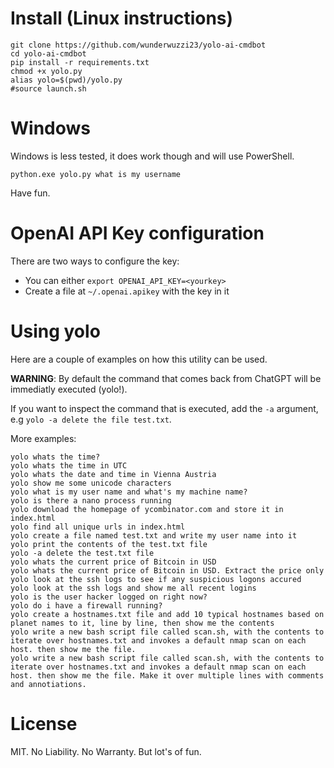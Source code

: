 # Install (Linux instructions)

```
git clone https://github.com/wunderwuzzi23/yolo-ai-cmdbot
cd yolo-ai-cmdbot
pip install -r requirements.txt
chmod +x yolo.py
alias yolo=$(pwd)/yolo.py
#source launch.sh
```

# Windows

Windows is less tested, it does work though and will use PowerShell.

`python.exe yolo.py what is my username`

Have fun.

# OpenAI API Key configuration

There are two ways to configure the key:
- You can either `export OPENAI_API_KEY=<yourkey>`
- Create a file at `~/.openai.apikey` with the key in it

# Using yolo

Here are a couple of examples on how this utility can be used.

**WARNING**: By default the command that comes back from ChatGPT will be immediatly executed (yolo!). 

If you want to inspect the command that is executed, add the `-a` argument, e.g `yolo -a delete the file test.txt`.

More examples:

```
yolo whats the time?
yolo whats the time in UTC
yolo whats the date and time in Vienna Austria
yolo show me some unicode characters
yolo what is my user name and what's my machine name?
yolo is there a nano process running
yolo download the homepage of ycombinator.com and store it in index.html
yolo find all unique urls in index.html
yolo create a file named test.txt and write my user name into it
yolo print the contents of the test.txt file
yolo -a delete the test.txt file
yolo whats the current price of Bitcoin in USD
yolo whats the current price of Bitcoin in USD. Extract the price only
yolo look at the ssh logs to see if any suspicious logons accured
yolo look at the ssh logs and show me all recent logins
yolo is the user hacker logged on right now?
yolo do i have a firewall running?
yolo create a hostnames.txt file and add 10 typical hostnames based on planet names to it, line by line, then show me the contents
yolo write a new bash script file called scan.sh, with the contents to iterate over hostnames.txt and invokes a default nmap scan on each host. then show me the file. 
yolo write a new bash script file called scan.sh, with the contents to iterate over hostnames.txt and invokes a default nmap scan on each host. then show me the file. Make it over multiple lines with comments and annotiations.
```

# License

MIT. No Liability. No Warranty. But lot's of fun.
